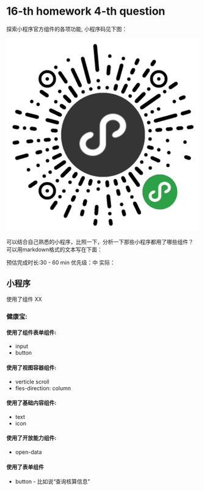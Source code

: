 # 16-th homework 4-th question

探索小程序官方组件的各项功能, 小程序码见下图：

![小程序官方组件小程序码](homework/image/16.4.png "小程序官方组件小程序码")


可以结合自己熟悉的小程序，比照一下，分析一下那些小程序都用了哪些组件？
可以用markdown格式的文本写在下面：

预估完成时长:30 - 60 min
优先级：中
实际：

## 小程序

使用了组件 XX

### 健康宝: 
#### 使用了组件表单组件:
- input
- button
#### 使用了视图容器组件:
- verticle scroll
- fles-direction: column
#### 使用了基础内容组件:
- text
- icon
#### 使用了开放能力组件:
- open-data
#### 使用了表单组件
- button - 比如说“查询核算信息”
